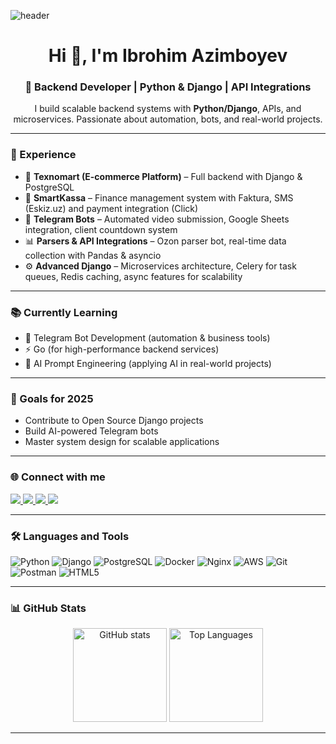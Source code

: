 ![header](https://capsule-render.vercel.app/api?type=wave&color=0:0072ff,100:00c6ff&height=180&section=header&fontColor=fff&animation=fadeIn)

<h1 align="center">Hi 👋, I'm Ibrohim Azimboyev</h1>
<h3 align="center">🚀 Backend Developer | Python & Django | API Integrations</h3>

<p align="center">
I build scalable backend systems with <b>Python/Django</b>, APIs, and microservices.  
Passionate about automation, bots, and real-world projects.
</p>

---

### 💼 Experience
- 🛒 **Texnomart (E-commerce Platform)** – Full backend with Django & PostgreSQL  
- 💸 **SmartKassa** – Finance management system with Faktura, SMS (Eskiz.uz) and payment integration (Click)  
- 🤖 **Telegram Bots** – Automated video submission, Google Sheets integration, client countdown system  
- 📊 **Parsers & API Integrations** – Ozon parser bot, real-time data collection with Pandas & asyncio  
- ⚙️ **Advanced Django** – Microservices architecture, Celery for task queues, Redis caching, async features for scalability  

---

### 📚 Currently Learning
- 🤖 Telegram Bot Development (automation & business tools)  
- ⚡ Go (for high-performance backend services)  
- 🧠 AI Prompt Engineering (applying AI in real-world projects)  

---

### 🎯 Goals for 2025
- Contribute to Open Source Django projects  
- Build AI-powered Telegram bots  
- Master system design for scalable applications  

---

### 🌐 Connect with me
<p align="left">
  <a href="https://linkedin.com/in/ibrokhim155" target="_blank">
    <img src="https://img.shields.io/badge/LinkedIn-0A66C2?style=for-the-badge&logo=linkedin&logoColor=white"/>
  </a>
  <a href="mailto:ibrokhim1155@gmail.com" target="_blank">
    <img src="https://img.shields.io/badge/Gmail-D14836?style=for-the-badge&logo=gmail&logoColor=white"/>
  </a>
  <a href="https://t.me/yourusername" target="_blank">
    <img src="https://img.shields.io/badge/Telegram-26A5E4?style=for-the-badge&logo=telegram&logoColor=white"/>
  </a>
  <a href="https://leetcode.com/" target="_blank">
    <img src="https://img.shields.io/badge/LeetCode-FFA116?style=for-the-badge&logo=leetcode&logoColor=white"/>
  </a>
</p>

---

### 🛠 Languages and Tools
![Python](https://img.shields.io/badge/Python-3776AB?style=for-the-badge&logo=python&logoColor=white)
![Django](https://img.shields.io/badge/Django-092E20?style=for-the-badge&logo=django&logoColor=white)
![PostgreSQL](https://img.shields.io/badge/PostgreSQL-316192?style=for-the-badge&logo=postgresql&logoColor=white)
![Docker](https://img.shields.io/badge/Docker-2496ED?style=for-the-badge&logo=docker&logoColor=white)
![Nginx](https://img.shields.io/badge/Nginx-009639?style=for-the-badge&logo=nginx&logoColor=white)
![AWS](https://img.shields.io/badge/AWS-FF9900?style=for-the-badge&logo=amazonaws&logoColor=white)
![Git](https://img.shields.io/badge/Git-F05032?style=for-the-badge&logo=git&logoColor=white)
![Postman](https://img.shields.io/badge/Postman-FF6C37?style=for-the-badge&logo=postman&logoColor=white)
![HTML5](https://img.shields.io/badge/HTML5-E34F26?style=for-the-badge&logo=html5&logoColor=white)

---

### 📊 GitHub Stats
<p align="center">
  <img src="https://github-readme-stats.vercel.app/api?username=ibrokhim1155&show_icons=true&theme=radical" alt="GitHub stats" height="150"/>
  <img src="https://github-readme-stats.vercel.app/api/top-langs/?username=ibrokhim1155&layout=compact&theme=radical" alt="Top Languages" height="150"/>
</p>

---
